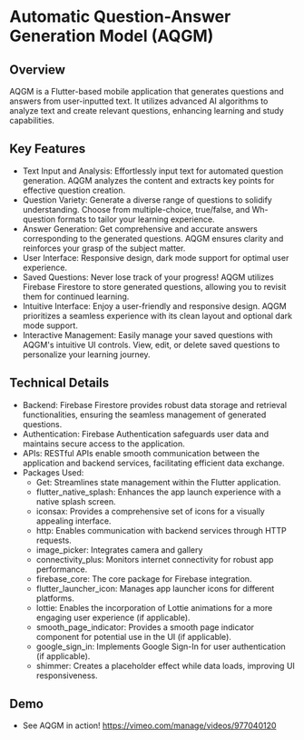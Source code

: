 # Automatic Question-Answer Generation Model (AQGM)

## Overview

AQGM is a Flutter-based mobile application that generates questions and answers from user-inputted text. It utilizes advanced AI algorithms to analyze text and create relevant questions, enhancing learning and study capabilities.


## Key Features

- Text Input and Analysis:  Effortlessly input text for automated question generation. AQGM analyzes the content and extracts key points for effective question creation.
- Question Variety: Generate a diverse range of questions to solidify understanding. Choose from multiple-choice, true/false, and Wh- question formats to tailor your learning experience.
- Answer Generation: Get comprehensive and accurate answers corresponding to the generated questions. AQGM ensures clarity and reinforces your grasp of the subject matter.
- User Interface: Responsive design, dark mode support for optimal user experience.
- Saved Questions: Never lose track of your progress! AQGM utilizes Firebase Firestore to store generated questions, allowing you to revisit them for continued learning.
- Intuitive Interface: Enjoy a user-friendly and responsive design. AQGM prioritizes a seamless experience with its clean layout and optional dark mode support.
- Interactive Management: Easily manage your saved questions with AQGM's intuitive UI controls. View, edit, or delete saved questions to personalize your learning journey.


## Technical Details
- Backend: Firebase Firestore provides robust data storage and retrieval functionalities, ensuring the seamless management of generated questions.
- Authentication: Firebase Authentication safeguards user data and maintains secure access to the application.
- APIs: RESTful APIs enable smooth communication between the application and backend services, facilitating efficient data exchange.
- Packages Used:
    -  Get: Streamlines state management within the Flutter application.
    - flutter_native_splash: Enhances the app launch experience with a native splash screen.
    -   iconsax: Provides a comprehensive set of icons for a visually appealing interface.
    -   http: Enables communication with backend services through HTTP requests.
    -   image_picker: Integrates camera and gallery 
    -   connectivity_plus: Monitors internet connectivity for robust app performance.
    -   firebase_core: The core package for Firebase integration.
    -   flutter_launcher_icon: Manages app launcher icons for different platforms.
    -   lottie: Enables the incorporation of Lottie animations for a more engaging user experience (if applicable).
    -   smooth_page_indicator: Provides a smooth page indicator component for potential use in the UI (if applicable).
    -   google_sign_in: Implements Google Sign-In for user authentication (if applicable).
    -   shimmer: Creates a placeholder effect while data loads, improving UI responsiveness.


## Demo

-   See AQGM in action! https://vimeo.com/manage/videos/977040120

